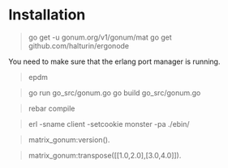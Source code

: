 # Installation

> go get -u gonum.org/v1/gonum/mat
> go get github.com/halturin/ergonode

You need to make sure that the erlang port manager is running.

> epdm

> go run go_src/gonum.go
> go build go_src/gonum.go

> rebar compile

> erl -sname client -setcookie monster -pa ./ebin/

> matrix_gonum:version().

> matrix_gonum:transpose([[1.0,2.0],[3.0,4.0]]).


